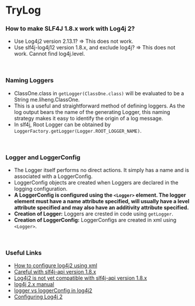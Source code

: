 # TryLog

### How to make SLF4J 1.8.x work with Log4j 2? ###
* Use Log4j2 version 2.13.1? => This does not work. 
* Use slf4j-log4j12 version 1.8.x, and exclude log4j? => This does not work. Cannot find log4j.level.

&nbsp;

### Naming Loggers ###
* ClassOne.class in `getLogger(ClassOne.class)` will be evaluated to be a String me.liheng.ClassOne.
* This is a useful and straightforward method of defining loggers. 
As the log output bears the name of the generating Logger, this naming strategy makes it easy to identify the origin of a log message.
* In slf4j, Root Logger can be obtained by `LoggerFactory.getLogger(Logger.ROOT_LOGGER_NAME)`. 

&nbsp;

### Logger and LoggerConfig ###
* The Logger itself performs no direct actions. It simply has a name and is associated with a LoggerConfig. 
* LoggerConfig objects are created when Loggers are declared in the logging configuration.
* **A LoggerConfig is configured using the `<Logger>` element. The logger element must have a name attribute specified, will usually have a level attribute specified and may also have an additivity attribute specified.**
* **Creation of Logger:**  Loggers are crested in code using `getLogger`. 
* **Creation of LoggerConfig:** LoggerConfigs are created in xml using `<Logger>`. 

&nbsp;
### Useful Links ###
* [How to configure log4j2 using xml](https://mkyong.com/logging/log4j2-xml-example/)
* [Careful with slf4j-api version 1.8.x](http://www.slf4j.org/codes.html)
* [Log4j2 is not yet compatible with slf4j-api version 1.8.x](https://stackoverflow.com/questions/48829612/using-log4j2-10-and-slf4j-api-1-8-in-osgi-eclipse)
* [log4j 2.x manual](https://logging.apache.org/log4j/2.x/manual/architecture.html)
* [logger vs loggerConfig in log4j2](https://stackoverflow.com/questions/56093098/understanding-the-difference-between-logger-and-loggerconfig-in-log4j2)
* [Configuring Log4j 2](https://logging.apache.org/log4j/2.x/manual/configuration.html)

